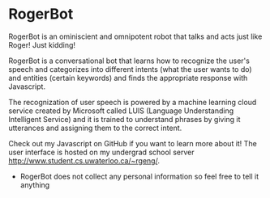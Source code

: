 # RogerBot

RogerBot is an ominiscient and omnipotent robot that talks and acts just like Roger!
Just kidding!

RogerBot is a conversational bot that learns how to recognize the user's speech and categorizes into different intents (what the user wants to do) and entities (certain keywords) and finds the appropriate response with Javascript. 

The recognization of user speech is powered by a machine learning cloud service created by Microsoft called LUIS (Language Understanding Intelligent Service) and it is trained to understand phrases by giving it utterances and assigning them to the correct intent.

Check out my Javascript on GitHub if you want to learn more about it! The user interface is hosted on my undergrad school server http://www.student.cs.uwaterloo.ca/~rgeng/.

* RogerBot does not collect any personal information so feel free to tell it anything
